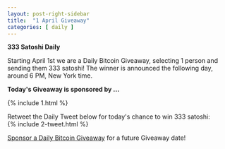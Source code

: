 ```yaml
---
layout: post-right-sidebar
title:  "1 April Giveaway"
categories: [ daily ]
---
```

**333 Satoshi Daily**

Starting April 1st we are a Daily Bitcoin Giveaway, selecting 1 person and sending them 333 satoshi!
The winner is announced the following day, around 6 PM, New York time.

<b>Today's Giveaway is sponsored by ...</b>

{% include  1.html %}


Retweet the Daily Tweet below for today's chance to win 333 satoshi:<br>
{% include  2-tweet.html %}

<a href="http://www.all-faucets.com/daily/2019/03/29/giveaway-sponsorship.html">Sponsor a Daily Bitcoin Giveaway</a> for a future Giveaway date!
